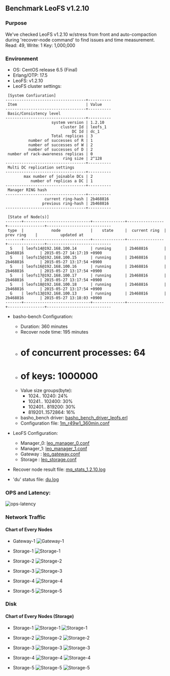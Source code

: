 ## Benchmark LeoFS v1.2.10

### Purpose
We've checked LeoFS v1.2.10 w/stress from front and auto-compaction during 'recover-node command' to find issues and time measurement.
Read: 49, Write: 1
Key: 1,000,000

### Environment

* OS: CentOS release 6.5 (Final)
* Erlang/OTP: 17.5
* LeoFS: v1.2.10
* LeoFS cluster settings:

```
 [System Confiuration]
-----------------------------------+----------
 Item                              | Value    
-----------------------------------+----------
 Basic/Consistency level
-----------------------------------+----------
                    system version | 1.2.10
                        cluster Id | leofs_1
                             DC Id | dc_1
                    Total replicas | 3
          number of successes of R | 1
          number of successes of W | 2
          number of successes of D | 2
 number of rack-awareness replicas | 0
                         ring size | 2^128
-----------------------------------+----------
 Multi DC replication settings
-----------------------------------+----------
        max number of joinable DCs | 2
           number of replicas a DC | 1
-----------------------------------+----------
 Manager RING hash
-----------------------------------+----------
                 current ring-hash | 2b468816
                previous ring-hash | 2b468816
-----------------------------------+----------

 [State of Node(s)]
-------+-----------------------------+--------------+----------------+----------------+----------------------------
 type  |            node             |    state     |  current ring  |   prev ring    |          updated at         
-------+-----------------------------+--------------+----------------+----------------+----------------------------
  S    | leofs14@192.168.100.14      | running      | 2b468816       | 2b468816       | 2015-05-27 14:17:19 +0900
  S    | leofs15@192.168.100.15      | running      | 2b468816       | 2b468816       | 2015-05-27 13:17:54 +0900
  S    | leofs16@192.168.100.16      | running      | 2b468816       | 2b468816       | 2015-05-27 13:17:54 +0900
  S    | leofs17@192.168.100.17      | running      | 2b468816       | 2b468816       | 2015-05-27 13:17:54 +0900
  S    | leofs18@192.168.100.18      | running      | 2b468816       | 2b468816       | 2015-05-27 13:17:54 +0900
  G    | leofs13@192.168.100.13      | running      | 2b468816       | 2b468816       | 2015-05-27 13:18:03 +0900
-------+-----------------------------+--------------+----------------+----------------+----------------------------

```

* basho-bench Configuration:
    * Duration: 360 minutes
    * Recover node time: 195 minutes
    * # of concurrent processes: 64
    * # of keys: 1000000
    * Value size groups(byte):
        *   1024..  10240: 24%
        *  10241.. 102400: 30%
        * 102401.. 819200: 30%
        * 819201..1572864: 16%
    * basho_bench driver: [basho_bench_driver_leofs.erl](https://github.com/leo-project/leofs/blob/develop/test/src/basho_bench_driver_leofs.erl)
    * Configuration file: [1m_r49w1_360min.conf](20150527_141748/1m_r49w1_360min.conf)

* LeoFS Configuration:
    * Manager_0: [leo_manager_0.conf](conf/leo_manager_0.conf)
    * Manager_1: [leo_manager_1.conf](conf/leo_manager_1.conf)
    * Gateway  : [leo_gateway.conf](conf/leo_gateway.conf)
    * Storage  : [leo_storage.conf](conf/leo_storage.conf)

* Recover node result file: [mq_stats_1.2.10.log](mq_stats_1.2.10.log)

* 'du' status file: [du.log](du.log)

### OPS and Latency:

![ops-latency](20150527_141748/summary.png)

### Network Traffic
#### Chart of Every Nodes

* Gateway-1
![Gateway-1](leofs13_20150527_141747/sar_1_20150527_141747_p1p1-if1.png)

* Storage-1
![Storage-1](leofs14_20150527_141747/sar_3_20150527_141747_p1p1-if1.png)

* Storage-2
![Storage-2](leofs15_20150527_141746/sar_3_20150527_141746_p1p1-if1.png)

* Storage-3
![Storage-3](leofs16_20150527_141746/sar_3_20150527_141746_p1p1-if1.png)

* Storage-4
![Storage-4](leofs17_20150527_141747/sar_3_20150527_141747_p1p1-if1.png)

* Storage-5
![Storage-5](leofs18_20150527_141747/sar_2_20150527_141747_p1p1-if1.png)


### Disk
#### Chart of Every Nodes (Storage)

* Storage-1
![Storage-1](leofs14_20150527_141747/sar_3_20150527_141747_dev8-16-t1.png)
![Storage-1](leofs14_20150527_141747/sar_3_20150527_141747_dev8-16-t2.png)

* Storage-2
![Storage-2](leofs15_20150527_141746/sar_3_20150527_141746_dev8-16-t1.png)
![Storage-2](leofs15_20150527_141746/sar_3_20150527_141746_dev8-16-t2.png)

* Storage-3
![Storage-3](leofs16_20150527_141746/sar_3_20150527_141746_dev8-16-t1.png)
![Storage-3](leofs16_20150527_141746/sar_3_20150527_141746_dev8-16-t2.png)

* Storage-4
![Storage-4](leofs17_20150527_141747/sar_3_20150527_141747_dev8-16-t1.png)
![Storage-4](leofs17_20150527_141747/sar_3_20150527_141747_dev8-16-t2.png)

* Storage-5
![Storage-5](leofs18_20150527_141747/sar_2_20150527_141747_dev8-16-t1.png)
![Storage-5](leofs18_20150527_141747/sar_2_20150527_141747_dev8-16-t2.png)

